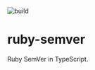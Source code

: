 ![build](https://github.com/renovatebot/ruby-semver/workflows/build/badge.svg)

# ruby-semver

Ruby SemVer in TypeScript.
